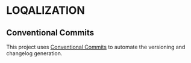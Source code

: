 # LOQALIZATION


## Conventional Commits

This project uses [Conventional Commits](https://www.conventionalcommits.org/en/v1.0.0/) to automate the versioning and changelog generation.
